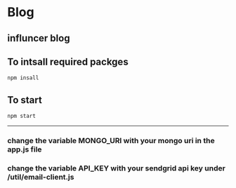 # Blog
influncer blog
---
## To intsall required packges 
```javascript
npm insall
```
## To start 
```javascript
npm start
```
---
### change the variable MONGO_URI with your mongo uri in the app.js file 
### change the variable API_KEY with your sendgrid api key under /util/email-client.js
